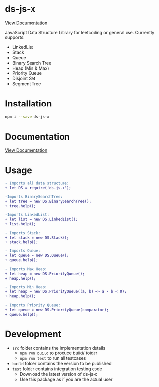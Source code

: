 # ds-js-x

[View Documentation](https://ds-js-x.herokuapp.com/)

JavaScript Data Structure Library for leetcoding or general use.
Currently supports:
- LinkedList
- Stack
- Queue
- Binary Search Tree
- Heap (Min & Max)
- Priority Queue
- Disjoint Set
- Segment Tree

# Installation
```sh
npm i --save ds-js-x
```

# Documentation
[View Documentation](https://ds-js-x.herokuapp.com/)

# Usage

```diff
- Imports all data structure:
+ let DS = require('ds-js-x');

-Imports BinarySearchTree:
+ let tree = new DS.BinarySearchTree();
+ tree.help();

-Imports LinkedList:
+ let list = new DS.LinkedList();
+ list.help();

- Imports Stack:
+ let stack = new DS.Stack();
+ stack.help();

- Imports Queue:
+ let queue = new DS.Queue();
+ queue.help();

- Imports Max Heap:
+ let heap = new DS.PriorityQueue();
+ heap.help();

- Imports Min Heap:
+ let heap = new DS.PriorityQueue((a, b) => a - b < 0);
+ heap.help();

- Imports Priority Queue:
+ let queue = new DS.PriorityQueue(comparator);
+ queue.help();
```

# Development
- `src` folder contains the implementation details
    - `npm run build` to produce build/ folder
    - `npm run test` to run all testcases
- `build` folder contains the version to be published
- `test` folder contains integration testing code
    - Download the latest version of ds-js-x
    - Use this package as if you are the actual user
